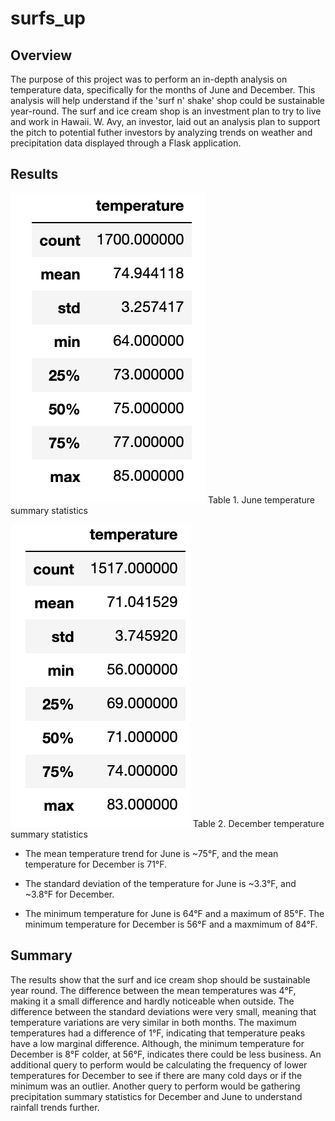 # surfs_up

## Overview

The purpose of this project was to perform an in-depth analysis on temperature data, specifically for the months of June and December. This analysis will help understand if the 'surf n' shake' shop could be sustainable year-round. The surf and ice cream shop is an investment plan to try to live and work in Hawaii. W. Avy, an investor, laid out an analysis plan to support the pitch to potential futher investors by analyzing trends on weather and precipitation data displayed through a Flask application.

## Results

![img_1](https://github.com/jmasurovsky/surfs_up/blob/master/Images/June_temp.png)
Table 1. June temperature summary statistics                                                 

![img_2](https://github.com/jmasurovsky/surfs_up/blob/master/Images/December_temp.png)
Table 2. December temperature summary statistics

- The mean temperature trend for June is ~75°F, and the mean temperature for December is 71°F.

- The standard deviation of the temperature for June is ~3.3°F, and ~3.8°F for December.

- The minimum temperature for June is 64°F and a maximum of 85°F. The minimum temperature for December is 56°F and a maxmimum of 84°F.


## Summary

The results show that the surf and ice cream shop should be sustainable year round. The difference between the mean temperatures was 4°F, making it a small difference and hardly noticeable when outside. The difference between the standard deviations were very small, meaning that temperature variations are very similar in both months. The maximum temperatures had a difference of 1°F, indicating that temperature peaks have a low marginal difference. Although, the minimum temperature for December is 8°F colder, at 56°F, indicates there could be less business. An additional query to perform would be calculating the frequency of lower temperatures for December to see if there are many cold days or if the minimum was an outlier. Another query to perform would be gathering precipitation summary statistics for December and June to understand rainfall trends further. 
